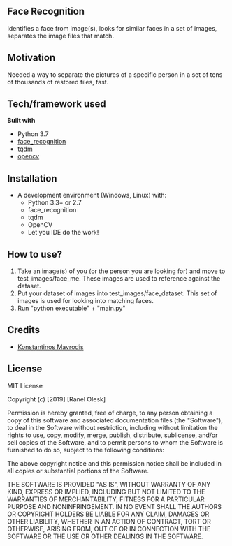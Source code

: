## Face Recognition
Identifies a face from image(s), looks for similar faces in a set of images, separates the image files that match.

## Motivation
Needed a way to separate the pictures of a specific person in a set of tens of thousands of restored files, fast.

## Tech/framework used

<b>Built with</b>
- Python 3.7
- [face_recognition](https://github.com/ageitgey/face_recognition)
- [tqdm](https://github.com/tqdm/tqdm)
- [opencv](https://github.com/opencv/opencv)

## Installation

- A development environment (Windows, Linux) with:
    - Python 3.3+ or 2.7
    - face_recognition
    - tqdm
    - OpenCV
    - Let you IDE do the work!

## How to use?

1) Take an image(s) of you (or the person you are looking for) and move to test_images/face_me. These images are used to reference against the dataset.
2) Put your dataset of images into test_images/face_dataset. This set of images is used for looking into matching faces.
3) Run "python executable" + "main.py"

## Credits

- [Konstantinos Mavrodis](https://dev.to/kmavrodis/going-through-10000-pictures-in-30-seconds-ad8)


## License

MIT License

Copyright (c) [2019] [Ranel Olesk]

Permission is hereby granted, free of charge, to any person obtaining a copy
of this software and associated documentation files (the "Software"), to deal
in the Software without restriction, including without limitation the rights
to use, copy, modify, merge, publish, distribute, sublicense, and/or sell
copies of the Software, and to permit persons to whom the Software is
furnished to do so, subject to the following conditions:

The above copyright notice and this permission notice shall be included in all
copies or substantial portions of the Software.

THE SOFTWARE IS PROVIDED "AS IS", WITHOUT WARRANTY OF ANY KIND, EXPRESS OR
IMPLIED, INCLUDING BUT NOT LIMITED TO THE WARRANTIES OF MERCHANTABILITY,
FITNESS FOR A PARTICULAR PURPOSE AND NONINFRINGEMENT. IN NO EVENT SHALL THE
AUTHORS OR COPYRIGHT HOLDERS BE LIABLE FOR ANY CLAIM, DAMAGES OR OTHER
LIABILITY, WHETHER IN AN ACTION OF CONTRACT, TORT OR OTHERWISE, ARISING FROM,
OUT OF OR IN CONNECTION WITH THE SOFTWARE OR THE USE OR OTHER DEALINGS IN THE
SOFTWARE.